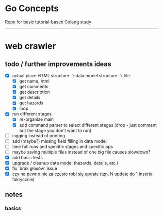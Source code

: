 # Go Concepts
Repo for basic tutorial-based Golang study  

---

# web crawler

## todo / further improvements ideas
- [x] actual place HTML structure -> data model structure -> file 
  - [x] get name, html
  - [x] get comments
  - [x] get description
  - [x] get details
  - [x] get hazards
  - [x] loop
- [x] run different stages
  - [x] re-organize main
  - [x] add command parser to select different stages (drop - just comment out the stage you don't want to run)
- [ ] logging instead of printing
- [ ] add (maybe?) missing field filling in data model
- [ ] time full runs and specific stages and specific ops
- [ ] maybe saving multiple files instead of one big file causes slowdown?
- [x] add basic tests
- [x] upgrade / cleanup data model (hazards, details, etc.)
- [x] fix 'brak głosów' issue
- [x] czy na pewno nie za często robi się update (tzn. N update do 1 inserta faktycznie)

## notes

### basics
